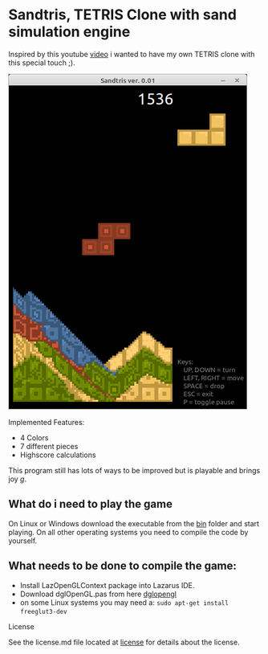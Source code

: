 # Sandtris, TETRIS Clone with sand simulation engine

Inspired by this youtube [video](https://www.youtube.com/shorts/aaCWkot8mIU) i wanted to have my own TETRIS clone with this special touch ;).

![img](res/preview.png)

Implemented Features:
 - 4 Colors
 - 7 different pieces
 - Highscore calculations

This program still has lots of ways to be improved but is playable and brings joy *g*.

## What do i need to play the game
On Linux or Windows download the executable from the [bin](bin) folder and start playing. On all other operating systems you need to compile the code by yourself.

## What needs to be done to compile the game:

- Install LazOpenGLContext package into Lazarus IDE.
- Download dglOpenGL.pas from here [dglopengl](https://github.com/saschawillems/dglopengl)
- on some Linux systems you may need a: ```sudo apt-get install freeglut3-dev```

License

See the license.md file located at [license](https://github.com/PascalCorpsman/Software_Licenses/blob/main/license.md) for details about the license.

